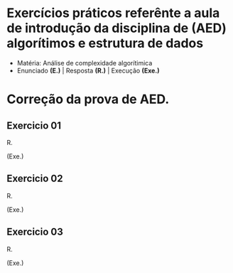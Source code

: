 # Exercícios práticos referênte a aula de introdução da disciplina de (AED) algorítimos e estrutura de dados

- Matéria: Análise de complexidade algorítimica
- Enunciado **(E.)** | Resposta **(R.)** | Execução **(Exe.)**

# Correção da prova de AED.

## Exercicio 01

R.

(Exe.)

## Exercicio 02

R.

(Exe.)

## Exercicio 03

R.

(Exe.)
